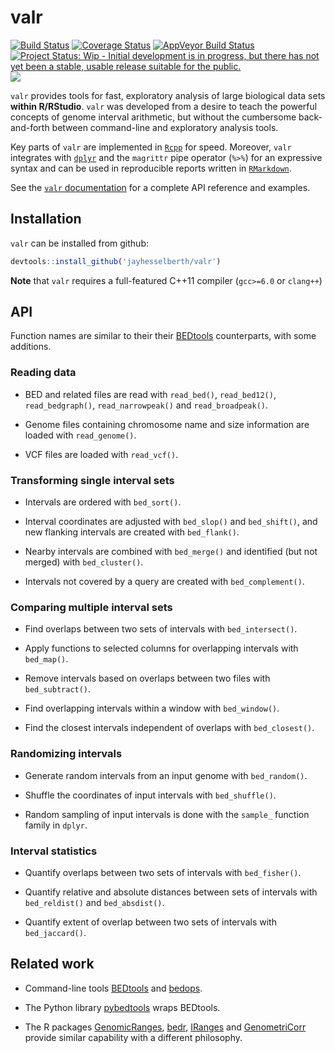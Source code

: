 # valr

[![Build Status](https://travis-ci.org/jayhesselberth/valr.svg?branch=master)](https://travis-ci.org/jayhesselberth/valr)
[![Coverage Status](https://img.shields.io/codecov/c/github/jayhesselberth/valr/master.svg)](https://codecov.io/github/jayhesselberth/valr?branch=master)
[![AppVeyor Build Status](https://ci.appveyor.com/api/projects/status/github/jayhesselberth/valr?branch=master&svg=true)](https://ci.appveyor.com/project/jayhesselberth/valr)
[![Project Status: Wip - Initial development is in progress, but there has not yet been a stable, usable release suitable for the public.](http://www.repostatus.org/badges/0.1.0/wip.svg)](http://www.repostatus.org/#wip)
[![](http://www.r-pkg.org/badges/version/valr)](http://www.r-pkg.org/pkg/valr)

`valr` provides tools for fast, exploratory analysis of large biological data sets **within R/RStudio**. `valr` was developed from a desire to teach the powerful concepts of genome interval arithmetic, but without the cumbersome back-and-forth between command-line and exploratory analysis tools. 

Key parts of `valr` are implemented in [`Rcpp`][3] for speed. Moreover, `valr` integrates with [`dplyr`][2] and the `magrittr` pipe operator (`%>%`) for an expressive syntax and can be used in reproducible reports written in [`RMarkdown`][10].

See the [`valr` documentation](http://jayhesselberth.github.io/valr) for a complete API reference and examples.

## Installation

`valr` can be installed from github:

```R
devtools::install_github('jayhesselberth/valr')
```
 
__Note__ that `valr` requires a full-featured C++11 compiler (`gcc>=6.0` or `clang++`)

## API

Function names are similar to their their [BEDtools][1] counterparts, with some additions.

### Reading data

* BED and related files are read with `read_bed()`, `read_bed12()`, `read_bedgraph()`, `read_narrowpeak()` and `read_broadpeak()`.
  
* Genome files containing chromosome name and size information are loaded with `read_genome()`.
  
* VCF files are loaded with `read_vcf()`.

### Transforming single interval sets

* Intervals are ordered with `bed_sort()`.

* Interval coordinates are adjusted with `bed_slop()` and `bed_shift()`, and new flanking intervals are created with `bed_flank()`.

* Nearby intervals are combined with `bed_merge()` and identified (but not merged) with `bed_cluster()`.  

* Intervals not covered by a query are created with `bed_complement()`.

### Comparing multiple interval sets

* Find overlaps between two sets of intervals with `bed_intersect()`.

* Apply functions to selected columns for overlapping intervals with `bed_map()`.

* Remove intervals based on overlaps between two files with `bed_subtract()`.

* Find overlapping intervals within a window with `bed_window()`.

* Find the closest intervals independent of overlaps with `bed_closest()`.

### Randomizing intervals

* Generate random intervals from an input genome with `bed_random()`.

* Shuffle the coordinates of input intervals with `bed_shuffle()`.

* Random sampling of input intervals is done with the `sample_` function family in `dplyr`.

### Interval statistics

* Quantify overlaps between two sets of intervals with `bed_fisher()`.

* Quantify relative and absolute distances between sets of intervals with `bed_reldist()` and `bed_absdist()`.

* Quantify extent of overlap between two sets of intervals with `bed_jaccard()`.

## Related work

* Command-line tools [BEDtools][1] and [bedops][5].

* The Python library [pybedtools][4] wraps BEDtools.

* The R packages [GenomicRanges][6], [bedr][7], [IRanges][8] and [GenometriCorr][9] provide similar capability with a different philosophy.

[1]: http://bedtools.readthedocs.org/en/latest/
[2]: https://github.com/hadley/dplyr
[3]: http://www.rcpp.org/
[4]: https://pythonhosted.org/pybedtools/
[5]: http://bedops.readthedocs.org/en/latest/index.html
[6]: https://bioconductor.org/packages/release/bioc/html/GenomicRanges.html
[7]: https://cran.r-project.org/web/packages/bedr/index.html
[8]: https://bioconductor.org/packages/release/bioc/html/IRanges.html
[9]: http://journals.plos.org/ploscompbiol/article?id=10.1371/journal.pcbi.1002529
[10]: http://rmarkdown.rstudio.com/
